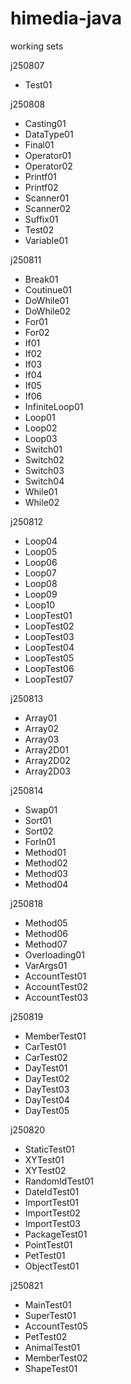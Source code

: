 # himedia-java
working sets

j250807
- Test01

j250808
- Casting01
- DataType01
- Final01
- Operator01
- Operator02
- Printf01
- Printf02
- Scanner01
- Scanner02
- Suffix01
- Test02
- Variable01
  
j250811
- Break01
- Coutinue01
- DoWhile01
- DoWhile02
- For01
- For02
- If01
- If02
- If03
- If04
- If05
- If06
- InfiniteLoop01
- Loop01
- Loop02
- Loop03
- Switch01
- Switch02
- Switch03
- Switch04
- While01
- While02
  
j250812
- Loop04
- Loop05
- Loop06
- Loop07
- Loop08
- Loop09
- Loop10
- LoopTest01
- LoopTest02
- LoopTest03
- LoopTest04
- LoopTest05
- LoopTest06
- LoopTest07

j250813
- Array01
- Array02
- Array03
- Array2D01
- Array2D02
- Array2D03

j250814
- Swap01
- Sort01
- Sort02
- ForIn01
- Method01
- Method02
- Method03
- Method04

j250818
- Method05
- Method06
- Method07
- Overloading01
- VarArgs01
- AccountTest01
- AccountTest02
- AccountTest03

j250819
- MemberTest01
- CarTest01
- CarTest02
- DayTest01
- DayTest02
- DayTest03
- DayTest04
- DayTest05

j250820
- StaticTest01
- XYTest01
- XYTest02
- RandomIdTest01
- DateIdTest01
- ImportTest01
- ImportTest02
- ImportTest03
- PackageTest01
- PointTest01
- PetTest01
- ObjectTest01

j250821
- MainTest01
- SuperTest01
- AccountTest05
- PetTest02
- AnimalTest01
- MemberTest02
- ShapeTest01
